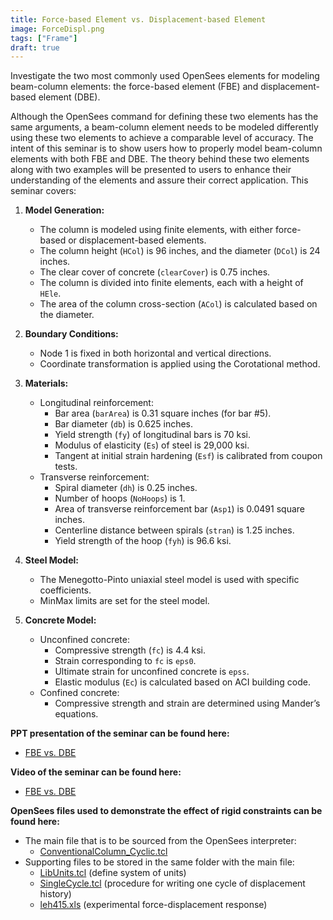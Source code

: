 ```yaml
---
title: Force-based Element vs. Displacement-based Element
image: ForceDispl.png
tags: ["Frame"]
draft: true
---
```


Investigate the two most commonly used OpenSees elements for modeling beam-column
elements: the force-based element (FBE) and displacement-based element (DBE). 


Although the OpenSees command for defining these two elements has the
same arguments, a beam-column element needs to be modeled differently
using these two elements to achieve a comparable level of accuracy. The
intent of this seminar is to show users how to properly model
beam-column elements with both FBE and DBE. The theory behind these two
elements along with two examples will be presented to users to enhance
their understanding of the elements and assure their correct
application. This seminar covers:

<ol>
<li>
<p><strong>Model Generation:</strong></p>
<ul>
<li>The column is modeled using finite elements, with either force-based or displacement-based elements.</li>
<li>The column height (<code>HCol</code>) is 96 inches, and the diameter (<code>DCol</code>) is 24 inches.</li>
<li>The clear cover of concrete (<code>clearCover</code>) is 0.75 inches.</li>
<li>The column is divided into finite elements, each with a height of <code>HEle</code>.</li>
<li>The area of the column cross-section (<code>ACol</code>) is calculated based on the diameter.</li>
</ul>
</li>
<li>
<p><strong>Boundary Conditions:</strong></p>
<ul>
<li>Node 1 is fixed in both horizontal and vertical directions.</li>
<li>Coordinate transformation is applied using the Corotational method.</li>
</ul>
</li>
<li>
<p><strong>Materials:</strong></p>
<ul>
<li>Longitudinal reinforcement:
<ul>
<li>Bar area (<code>barArea</code>) is 0.31 square inches (for bar #5).</li>
<li>Bar diameter (<code>db</code>) is 0.625 inches.</li>
<li>Yield strength (<code>fy</code>) of longitudinal bars is 70 ksi.</li>
<li>Modulus of elasticity (<code>Es</code>) of steel is 29,000 ksi.</li>
<li>Tangent at initial strain hardening (<code>Esf</code>) is calibrated from coupon tests.</li>
</ul>
</li>
<li>Transverse reinforcement:
<ul>
<li>Spiral diameter (<code>dh</code>) is 0.25 inches.</li>
<li>Number of hoops (<code>NoHoops</code>) is 1.</li>
<li>Area of transverse reinforcement bar (<code>Asp1</code>) is 0.0491 square inches.</li>
<li>Centerline distance between spirals (<code>stran</code>) is 1.25 inches.</li>
<li>Yield strength of the hoop (<code>fyh</code>) is 96.6 ksi.</li>
</ul>
</li>
</ul>
</li>
<li>
<p><strong>Steel Model:</strong></p>
<ul>
<li>The Menegotto-Pinto uniaxial steel model is used with specific coefficients.</li>
<li>MinMax limits are set for the steel model.</li>
</ul>
</li>
<li>
<p><strong>Concrete Model:</strong></p>
<ul>
<li>Unconfined concrete:
<ul>
<li>Compressive strength (<code>fc</code>) is 4.4 ksi.</li>
<li>Strain corresponding to <code>fc</code> is <code>eps0</code>.</li>
<li>Ultimate strain for unconfined concrete is <code>epss</code>.</li>
<li>Elastic modulus (<code>Ec</code>) is calculated based on ACI building code.</li>
</ul>
</li>
<li>Confined concrete:
<ul>
<li>Compressive strength and strain are determined using Mander’s equations.</li>
</ul>
</li>
</ul>
</li>
</ol>

<p><strong>PPT presentation of the seminar can be found
here:</strong></p>
<ul>
<li><a href="Media:_FBEvsDBE_final.pdf" title="wikilink">FBE vs.
DBE</a></li>
</ul>
<p><strong>Video of the seminar can be found here:</strong></p>
<ul>
<li><a href="http://www.youtube.com/watch?v=yk-1k2aF53E">FBE vs.
DBE</a></li>
</ul>
<p><strong>OpenSees files used to demonstrate the effect of rigid
constraints can be found here:</strong></p>
<ul>
<li>The main file that is to be sourced from the OpenSees interpreter:
<ul>
<li><a href="ConventionalColumn_Cyclic.tcl"
title="wikilink">ConventionalColumn_Cyclic.tcl</a></li>
</ul></li>
<li>Supporting files to be stored in the same folder with the main file:
<ul>
<li><a href="LibUnits.tcl" title="wikilink">LibUnits.tcl</a> (define
system of units)</li>
<li><a href="SingleCycle.tcl" title="wikilink">SingleCycle.tcl</a>
(procedure for writing one cycle of displacement history)</li>
<li><a href="Media:_leh415.xls" title="wikilink">leh415.xls</a>
(experimental force-displacement response)</li>
</ul></li>
</ul>
